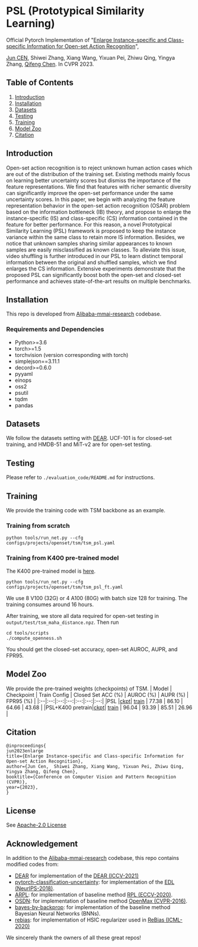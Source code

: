 # PSL (Prototypical Similarity Learning)
Official Pytorch Implementation of "[Enlarge Instance-specific and Class-specific Information for Open-set Action Recognition](https://arxiv.org/abs/2303.15467)",

[Jun CEN](www.cen-jun.com), Shiwei Zhang, Xiang Wang, Yixuan Pei, Zhiwu Qing, Yingya Zhang, [Qifeng Chen](https://cqf.io/). In CVPR 2023.

## Table of Contents
1. [Introduction](#introduction)
1. [Installation](#installation)
1. [Datasets](#datasets)
1. [Testing](#testing)
1. [Training](#training)
1. [Model Zoo](#model-zoo)
1. [Citation](#citation)

## Introduction
Open-set action recognition is to reject unknown human action cases which are out of the distribution of the training set. 
Existing methods mainly focus on learning better uncertainty scores but dismiss the importance of the feature representations.
We find that features with richer semantic diversity can significantly improve the open-set performance under the same uncertainty scores.
In this paper, we begin with analyzing the feature representation behavior in the open-set action recognition (OSAR) problem based on the information bottleneck (IB) theory, and propose to enlarge the instance-specific (IS) and class-specific (CS) information contained in the feature for better performance.
For this reason, a novel Prototypical Similarity Learning (PSL) framework is proposed to keep the instance variance within the same class to retain more IS information.
Besides, we notice that unknown samples sharing similar appearances to known samples are easily misclassified as known classes.
To alleviate this issue, video shuffling is further introduced in our PSL to learn distinct temporal information between the original and shuffled samples, which we find enlarges the CS information.
Extensive experiments demonstrate that the proposed PSL can significantly boost both the open-set and closed-set performance and achieves state-of-the-art results on multiple benchmarks. 

## Installation
This repo is developed from [Alibaba-mmai-research](https://github.com/alibaba-mmai-research) codebase.

### Requirements and Dependencies
- Python>=3.6
- torch>=1.5
- torchvision (version corresponding with torch)
- simplejson==3.11.1
- decord>=0.6.0
- pyyaml
- einops
- oss2
- psutil
- tqdm
- pandas

## Datasets

We follow the datasets setting with [DEAR](https://github.com/Cogito2012/DEAR). UCF-101 is for closed-set training, and HMDB-51 and MiT-v2 are for open-set testing.

## Testing

Please refer to `./evaluation_code/README.md` for instructions.

## Training

We provide the training code with TSM backbone as an example.
### Training from scratch
```shell
python tools/run_net.py --cfg configs/projects/openset/tsm/tsm_psl.yaml
```
### Training from K400 pre-trained model
The K400 pre-trained model is [here](https://download.openmmlab.com/mmaction/recognition/tsm/tsm_r50_dense_256p_1x1x8_100e_kinetics400_rgb/tsm_r50_dense_256p_1x1x8_100e_kinetics400_rgb_20200727-e1e0c785.pth).
```shell
python tools/run_net.py --cfg configs/projects/openset/tsm/tsm_psl_ft.yaml
```
We use 8 V100 (32G) or 4 A100 (80G) with batch size 128 for training. The  training consumes around 16 hours.

After training, we store all data required for open-set testing in `output/test/tsm_maha_distance.npz`. Then run
```shell
cd tools/scripts
./compute_openness.sh
```
You should get the closed-set accuracy, open-set AUROC, AUPR, and FPR95.
## Model Zoo

We provide the pre-trained weights (checkpoints) of TSM.
| Model | Checkpoint | Train Config | Closed Set ACC (%) | AUROC (%) | AUPR (%) | FPR95 (%) |
|:--|:--:|:--:|:--:|:--:|:--:|:--:|
|PSL |[ckpt](https://drive.google.com/file/d/1h18953Q-VW2pdFXfAYhLSo4pO7mebfvL/view?usp=share_link)| [train](configs/projects/openset/tsm/tsm_psl.yaml) | 77.38 | 86.10 | 64.66 | 43.68 |
|PSL+K400 pretrain|[ckpt](https://drive.google.com/file/d/1oIT1uJQvpUSmkxVlciuL7npkMexkmXei/view?usp=share_link)| [train](configs/projects/openset/tsm/tsm_psl_ft.yaml) | 96.04 | 93.39 | 85.51 | 26.96 |


## Citation
```
@inproceedings{
jun2023enlarge
title={Enlarge Instance-specific and Class-specific Information for Open-set Action Recognition},
author={Jun Cen,  Shiwei Zhang, Xiang Wang, Yixuan Pei, Zhiwu Qing, Yingya Zhang, Qifeng Chen},
booktitle={Conference on Computer Vision and Pattern Recognition (CVPR)},
year={2023},
}
```

## License

See [Apache-2.0 License](/LICENSE)

## Acknowledgement

In addition to the [Alibaba-mmai-research](https://github.com/alibaba-mmai-research) codebase, this repo contains modified codes from:
 - [DEAR](https://github.com/Cogito2012/DEAR) for implementation of the [DEAR (ICCV-2021)](https://arxiv.org/abs/2107.10161)
 - [pytorch-classification-uncertainty](https://github.com/dougbrion/pytorch-classification-uncertainty): for implementation of the [EDL (NeurIPS-2018)](https://arxiv.org/abs/1806.01768).
 - [ARPL](https://github.com/iCGY96/ARPL): for implementation of baseline method [RPL (ECCV-2020)](https://www.ecva.net/papers/eccv_2020/papers_ECCV/papers/123480511.pdf).
 - [OSDN](https://github.com/abhijitbendale/OSDN): for implementation of baseline method [OpenMax (CVPR-2016)](https://vast.uccs.edu/~abendale/papers/0348.pdf).
 - [bayes-by-backprop](https://github.com/nitarshan/bayes-by-backprop/blob/master/Weight%20Uncertainty%20in%20Neural%20Networks.ipynb): for implementation of the baseline method Bayesian Neural Networks (BNNs).
 - [rebias](https://github.com/clovaai/rebias): for implementation of HSIC regularizer used in [ReBias (ICML-2020)](https://arxiv.org/abs/1910.02806)

We sincerely thank the owners of all these great repos!
